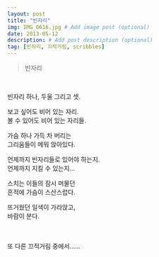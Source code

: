 ```yaml
---
layout: post
title: "빈자리"
img: IMG_0616.jpg # Add image post (optional)
date: 2013-05-12
description: # Add post description (optional)
tag: [빈자리, 끄적거림, scribbles]
---
```

> 빈자리
<br/>

빈자리 하나, 두울 그리고 셋.<br/>

보고 싶어도 비어 있는 자리.<br/>
볼 수 있어도 비어 있는 자리들.

가슴 하나 가득 차 버리는<br/>
그리움들이 메워 앉아있다.

언제까지 빈자리들로 있어야 하는지.<br/>
언제까지 지킬 수 있는지…

스치는 이들의 잠시 머물던<br/>
흔적에 가슴이 스산스럽다.

뜨거웠던 일색이 가라앉고,<br/>
바람이 분다.
<br/><br/><br/>


또 다른 끄적거림 중에서......
